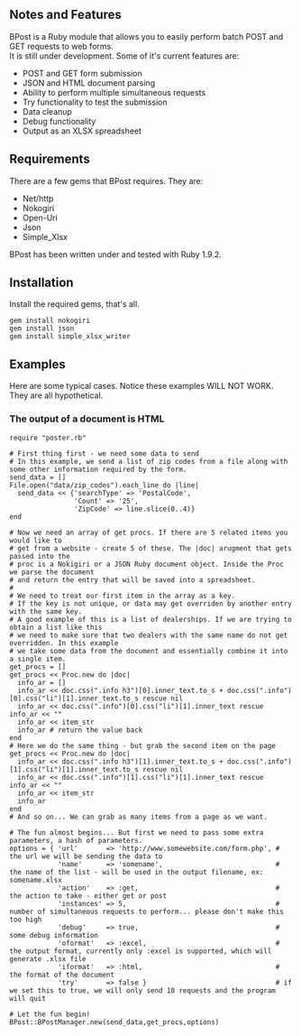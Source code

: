 ## Notes and Features ##
BPost is a Ruby module that allows you to easily perform batch POST and GET requests to web forms.  
It is still under development. Some of it's current features are:  
* POST and GET form submission  
* JSON and HTML document parsing  
* Ability to perform multiple simultaneous requests  
* Try functionality to test the submission  
* Data cleanup  
* Debug functionality  
* Output as an XLSX spreadsheet  
  
## Requirements ##

There are a few gems that BPost requires. They are:  
* Net/http  
* Nokogiri  
* Open-Uri  
* Json  
* Simple_Xlsx  

BPost has been written under and tested with Ruby 1.9.2.  

## Installation ##
Install the required gems, that's all.  
  
    gem install nokogiri  
    gem install json  
    gem install simple_xlsx_writer  

## Examples ##
Here are some typical cases. Notice these examples WILL NOT WORK.  
They are all hypothetical.   

### The output of a document is HTML ###
    
    require "poster.rb"  
  
    # First thing first - we need some data to send  
    # In this example, we send a list of zip codes from a file along with some other information required by the form.  
    send_data = []  
    File.open("data/zip_codes").each_line do |line|  
      send_data << {'searchType' => 'PostalCode',  
                    'Count' => '25',  
                    'ZipCode' => line.slice(0..4)}  
    end  
      
    # Now we need an array of get procs. If there are 5 related items you would like to   
    # get from a website - create 5 of these. The |doc| arugment that gets passed into the  
    # proc is a Nokigiri or a JSON Ruby document object. Inside the Proc we parse the document  
    # and return the entry that will be saved into a spreadsheet.  
    #  
    # We need to treat our first item in the array as a key. 
    # If the key is not unique, or data may get overriden by another entry with the same key.  
    # A good example of this is a list of dealerships. If we are trying to obtain a list like this  
    # we need to make sure that two dealers with the same name do not get overridden. In this example  
    # we take some data from the document and essentially combine it into a single item.  
    get_procs = []  
    get_procs << Proc.new do |doc|  
      info_ar = []  
      info_ar << doc.css(".info h3")[0].inner_text.to_s + doc.css(".info")[0].css("li")[1].inner_text.to_s rescue nil  
      info_ar << doc.css(".info")[0].css("li")[1].inner_text rescue info_ar << ""  
      info_ar << item_str  
      info_ar # return the value back  
    end  
    # Here we do the same thing - but grab the second item on the page  
    get_procs << Proc.new do |doc|  
      info_ar << doc.css(".info h3")[1].inner_text.to_s + doc.css(".info")[1].css("li")[1].inner_text.to_s rescue nil  
      info_ar << doc.css(".info")[1].css("li")[1].inner_text rescue info_ar << ""  
      info_ar << item_str  
      info_ar  
    end  
    # And so on... We can grab as many items from a page as we want.  
  
    # The fun almost begins... But first we need to pass some extra parameters, a hash of parameters.  
    options = { 'url'       => 'http://www.somewebsite.com/form.php', # the url we will be sending the data to  
                'name'      => 'somename',                            # the name of the list - will be used in the output filename, ex: somename.xlsx  
                'action'    => :get,                                  # the action to take - either get or post  
                'instances' => 5,                                     # number of simultaneous requests to perform... please don't make this too high  
                'debug'     => true,                                  # some debug information  
                'oformat'   => :excel,                                # the output format, currently only :excel is supported, which will generate .xlsx file  
                'iformat'   => :html,                                 # the format of the document  
                'try'       => false }                                # if we set this to true, we will only send 10 requests and the program will quit  

    # Let the fun begin!  
    BPost::BPostManager.new(send_data,get_procs,options)  
